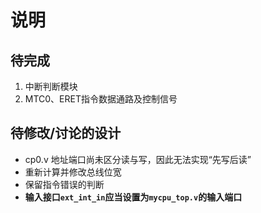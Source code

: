 # 说明

## 待完成
1. 中断判断模块
2. MTC0、ERET指令数据通路及控制信号

## 待修改/讨论的设计
- cp0.v 地址端口尚未区分读与写，因此无法实现“先写后读”
- 重新计算并修改总线位宽
- 保留指令错误的判断
- **输入接口`ext_int_in`应当设置为`mycpu_top.v`的输入端口**
